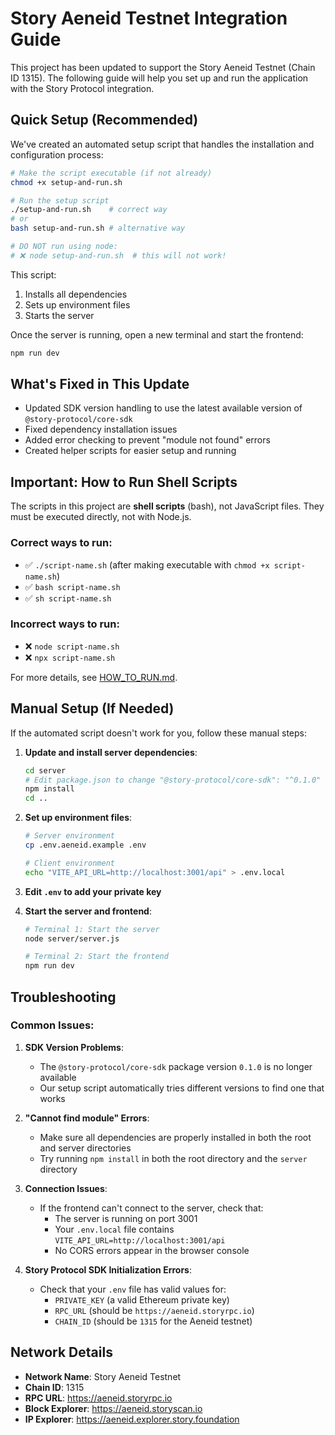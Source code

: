 # Story Aeneid Testnet Integration Guide

This project has been updated to support the Story Aeneid Testnet (Chain ID 1315). The following guide will help you set up and run the application with the Story Protocol integration.

## Quick Setup (Recommended)

We've created an automated setup script that handles the installation and configuration process:

```bash
# Make the script executable (if not already)
chmod +x setup-and-run.sh

# Run the setup script
./setup-and-run.sh    # correct way
# or
bash setup-and-run.sh # alternative way

# DO NOT run using node:
# ❌ node setup-and-run.sh  # this will not work!
```

This script:

1. Installs all dependencies
2. Sets up environment files
3. Starts the server

Once the server is running, open a new terminal and start the frontend:

```bash
npm run dev
```

## What's Fixed in This Update

- Updated SDK version handling to use the latest available version of `@story-protocol/core-sdk`
- Fixed dependency installation issues
- Added error checking to prevent "module not found" errors
- Created helper scripts for easier setup and running

## Important: How to Run Shell Scripts

The scripts in this project are **shell scripts** (bash), not JavaScript files. They must be executed directly, not with Node.js.

### Correct ways to run:

- ✅ `./script-name.sh` (after making executable with `chmod +x script-name.sh`)
- ✅ `bash script-name.sh`
- ✅ `sh script-name.sh`

### Incorrect ways to run:

- ❌ `node script-name.sh`
- ❌ `npx script-name.sh`

For more details, see [HOW_TO_RUN.md](./HOW_TO_RUN.md).

## Manual Setup (If Needed)

If the automated script doesn't work for you, follow these manual steps:

1. **Update and install server dependencies**:

   ```bash
   cd server
   # Edit package.json to change "@story-protocol/core-sdk": "^0.1.0" to "@story-protocol/core-sdk": "latest"
   npm install
   cd ..
   ```

2. **Set up environment files**:

   ```bash
   # Server environment
   cp .env.aeneid.example .env

   # Client environment
   echo "VITE_API_URL=http://localhost:3001/api" > .env.local
   ```

3. **Edit `.env` to add your private key**

4. **Start the server and frontend**:

   ```bash
   # Terminal 1: Start the server
   node server/server.js

   # Terminal 2: Start the frontend
   npm run dev
   ```

## Troubleshooting

### Common Issues:

1. **SDK Version Problems**:

   - The `@story-protocol/core-sdk` package version `0.1.0` is no longer available
   - Our setup script automatically tries different versions to find one that works

2. **"Cannot find module" Errors**:

   - Make sure all dependencies are properly installed in both the root and server directories
   - Try running `npm install` in both the root directory and the `server` directory

3. **Connection Issues**:

   - If the frontend can't connect to the server, check that:
     - The server is running on port 3001
     - Your `.env.local` file contains `VITE_API_URL=http://localhost:3001/api`
     - No CORS errors appear in the browser console

4. **Story Protocol SDK Initialization Errors**:
   - Check that your `.env` file has valid values for:
     - `PRIVATE_KEY` (a valid Ethereum private key)
     - `RPC_URL` (should be `https://aeneid.storyrpc.io`)
     - `CHAIN_ID` (should be `1315` for the Aeneid testnet)

## Network Details

- **Network Name**: Story Aeneid Testnet
- **Chain ID**: 1315
- **RPC URL**: https://aeneid.storyrpc.io
- **Block Explorer**: https://aeneid.storyscan.io
- **IP Explorer**: https://aeneid.explorer.story.foundation
